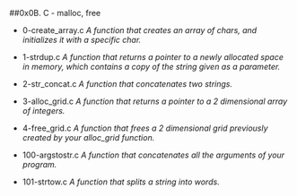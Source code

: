 ##0x0B. C - malloc, free

- 0-create_array.c *A  function that creates an array of chars, and initializes it with a specific char.*

- 1-strdup.c *A function that returns a pointer to a newly allocated space in memory, which contains a copy of the string given as a parameter.*

- 2-str_concat.c *A function that concatenates two strings.*

- 3-alloc_grid.c *A function that returns a pointer to a 2 dimensional array of integers.*

- 4-free_grid.c *A function that frees a 2 dimensional grid previously created by your alloc_grid function.*

- 100-argstostr.c *A function that concatenates all the arguments of your program.*

- 101-strtow.c *A function that splits a string into words.*